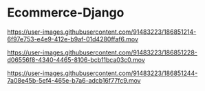 # Ecommerce-Django

https://user-images.githubusercontent.com/91483223/186851214-6f97e753-e4e9-412e-b9af-01d4280ffaf6.mov



https://user-images.githubusercontent.com/91483223/186851228-d06556f8-4340-4465-8106-bcb11bca03c0.mov



https://user-images.githubusercontent.com/91483223/186851244-7a08e45b-5ef4-465e-b7a6-adcb16f77fc9.mov

